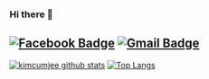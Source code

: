 ### Hi there 👋
[![Facebook Badge](https://img.shields.io/badge/-Facebook-1877f2?style=flat-square&logo=facebook&logoColor=white&link=hhttps://www.facebook.com/profile.php?id=100011107697657)](https://www.facebook.com/profile.php?id=100011107697657)
[![Gmail Badge](https://img.shields.io/badge/-Gmail-c14438?style=flat-square&logo=Gmail&logoColor=white&link=mailto:sheep103132@gmail.com)](mailto:sheep103132@gmail.com) 
<br/>
-------------------

[![kimcumjee github stats](https://github-readme-stats.vercel.app/api?username=kimcumjee&count_private=true&show_icons=true)](https://github.com/kimcumjee)
[![Top Langs](https://github-readme-stats.vercel.app/api/top-langs/?username=kimcumjee&layout=compact)](https://github.com/kimcumjee)



<!--
*kimcumjee/kimcumjee* is a ✨ special ✨ repository because its README.md (this file) appears on your GitHub profile.

Here are some ideas to get you started:

- 🔭 I’m currently working on ...
- 🌱 I’m currently learning ...
- 👯 I’m looking to collaborate on ...
- 🤔 I’m looking for help with ...
- 💬 Ask me about ...
- 📫 How to reach me: ...
- 😄 Pronouns: ...
- ⚡ Fun fact: ...
-->
